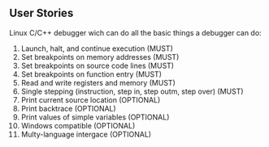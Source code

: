 User Stories
---

Linux C/C++ debugger wich can do all the basic things a debugger can do:

1. Launch, halt, and continue execution (MUST)
2. Set breakpoints on memory addresses (MUST)
3. Set breakpoints on source code lines (MUST)
4. Set breakpoints on function entry (MUST)
5. Read and write registers and memory (MUST)
6. Single stepping (instruction, step in, step outm, step over) (MUST)
7. Print current source location (OPTIONAL)
8. Print backtrace (OPTIONAL)
9. Print values of simple variables (OPTIONAL)
10. Windows compatible (OPTIONAL)
11. Multy-language intergace  (OPTIONAL)
